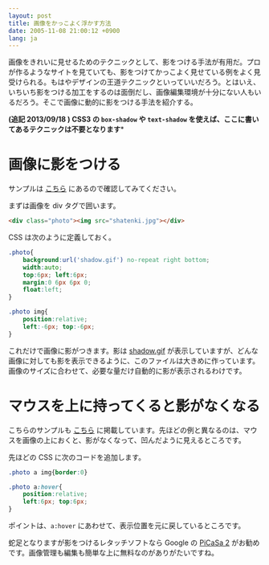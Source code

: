 ```yaml
---
layout: post
title: 画像をかっこよく浮かす方法
date: 2005-11-08 21:00:12 +0900
lang: ja
---
```

画像をきれいに見せるためのテクニックとして、影をつける手法が有用だ。プロが作るようなサイトを見ていても、影をつけてかっこよく見せている例をよく見受けられる。もはやデザインの王道テクニックといっていいだろう。とはいえ、いちいち影をつける加工をするのは面倒だし、画像編集環境が十分にない人もいるだろう。そこで画像に動的に影をつける手法を紹介する。

**(追記 2013/09/18 ) CSS3 の `box-shadow` や `text-shadow` を使えば、ここに書いてあるテクニックは不要となります***


画像に影をつける
================

サンプルは <a href="/css/csstips/drop_shadow/#1">こちら</a> にあるので確認してみてください。

まずは画像を div タグで囲います。

```html
<div class="photo"><img src="shatenki.jpg"></div>
```

CSS は次のように定義しておく。

```css
.photo{
	background:url('shadow.gif') no-repeat right bottom;
	width:auto;
	top:6px; left:6px;
	margin:0 6px 6px 0;
	float:left;
}

.photo img{
	position:relative;
	left:-6px; top:-6px;
}
```

これだけで画像に影がつきます。影は <a href="drop_shadow/shadow.gif">shadow.gif</a> が表示していますが、どんな画像に対しても影を表示できるように、このファイルは大きめに作っています。画像のサイズに合わせて、必要な量だけ自動的に影が表示されるわけです。


マウスを上に持ってくると影がなくなる
====================================

こちらのサンプルも <a href="drop_shadow/#2">こちら</a> に掲載しています。先ほどの例と異なるのは、マウスを画像の上におくと、影がなくなって、凹んだように見えるところです。

先ほどの CSS に次のコードを追加します。

```css
.photo a img{border:0}

.photo a:hover{
	position:relative;
	left:6px; top:6px;
}
```

ポイントは、`a:hover` にあわせて、表示位置を元に戻しているところです。

蛇足となりますが影をつけるレタッチソフトなら Google の [PiCaSa 2](http://picasa.google.com/index.html) がお勧めです。画像管理も編集も簡単な上に無料なのがありがたいですね。
